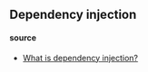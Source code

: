 
## Dependency injection








#### source
 - [What is dependency injection?][1]
    
[1]: https://stackoverflow.com/questions/130794/what-is-dependency-injection